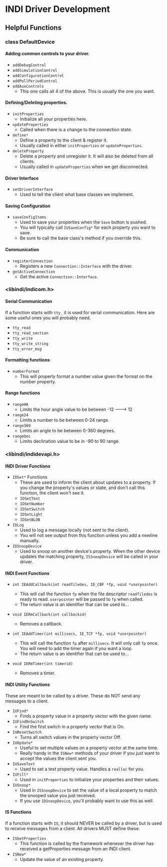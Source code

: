 # INDI Driver Development

## Helpful Functions

### class DefaultDevice

#### Adding common controls to your driver.

* `addDebugControl`
* `addSimulationControl`
* `addConfigurationControl`
* `addPollPeriodControl`
* `addAuxControls`
    * This one calls all 4 of the above. This is usually the one you want.

#### Defining/Deleting properties.

* `initProperties`
    * Initialize all your properties here.
* `updateProperties`
    * Called when there is a change to the connection state.
* `define*`
    * Define a property to the client & register it.
    * Usually called in either `initProperties` or `updateProperties`.
* `deleteProperty`
    * Delete a property and unregister it. It will also be deleted from all clients.
    * Usually called in `updateProperties` when we get disconnected.

#### Driver Interface

* `setDriverInterface`
    * Used to tell the client what base classes we implement.

#### Saving Configuration

* `saveConfigItems`
    * Used to save your properties when the `Save` button is pushed.
    * You will typically call `IUSaveConfig*` for each property you want to save.
    * Be sure to call the base class's method if you override this.

#### Communication

* `registerConnection`
    * Registers a new `Connection::Interface` with the driver.
* `getActiveConnection`
    * Get the active `Connection::Interface`.

### <libindi/indicom.h>

#### Serial Communication

If a function starts with `tty_` it is used for serial communication. Here are some
useful ones you will probably need.

* `tty_read`
* `tty_read_section`
* `tty_write`
* `tty_write_string`
* `tty_error_msg`

#### Formatting functions

* `numberFormat`
    * This will properly format a number value given the format on the number property.

#### Range functions

* `rangeHA`
    * Limits the hour angle value to be between -12 ---> 12
* `range24`
    * Limits a number to be between 0-24 range.
* `range360`
    * Limits an angle to be between 0-360 degrees.
* `rangeDec`
    * Limits declination value to be in -90 to 90 range.

### <libindi/indidevapi.h>

#### INDI Driver Functions

* `IDSet*` Functions
    * These are used to inform the client about updates to a property. If you
    change the property's values or state, and don't call this function, the
    client won't see it.
    * `IDSetText`
    * `IDSetNumber`
    * `IDSetSwitch`
    * `IDSetLight`
    * `IDSetBLOB`
* `IDLog`
    * Used to log a message locally (not sent to the client).
    * You will not see output from this function unless you add a newline manually.
* `IDSnoopDevice`
    * Used to snoop on another device's property. When the other device updates
    the matching property, `ISSnoopDevice` will be called in your driver.

#### INDI Event Functions

* `int IEAddCallback(int readfiledes, IE_CBF *fp, void *userpointer)`
    * This will call the function `fp` when the file descriptor `readfiledes`
    is ready to read. `userpointer` will be passed to `fp` when called.
    * The return value is an identifier that can be used to...
* `void IERmCallback(int callbackid)`
    * Removes a callback.

* `int IEAddTimer(int millisecs, IE_TCF *fp, void *userpointer)`
    * This will call the function `fp` after `millisecs`. It will only call
    `fp` once. You will need to add the timer again if you want a loop.
    * The return value is an identifier that can be used to...
* `void IERmTimer(int timerid)`
    * Removes a timer.

#### INDI Utility Functions

These are meant to be called by a driver. These do NOT send any messages to a client.

* `IUFind*`
    * Finds a property value in a property vector with the given name.
* `IUFindOnSwitch`
    * Find the first switch in a property vector that is On.
* `IUResetSwitch`
    * Turns all switch values in the property vector Off.
* `IUUpdate*`
    * Useful to set multiple values on a property vector at the same time.
    * Really handy in the `ISNew*` methods of your driver if you just want to
    accept the values the client sent you.
* `IUSaveText`
    * Used to set a text property value. Handles a `realloc` for you.
* `IUFill*`
    * Used in `initProperties` to initialize your properties and their values.
* `IUSnoop*`
    * Used in `ISSnoopDevice` to set the value of a local property to match the
    snooped value you just received.
    * If you use `IDSnoopDevice`, you'll probably want to use this as well.

#### IS Functions

If a function starts with `IS`, it should NEVER be called by a driver, but is used
to receive messages from a client. All drivers MUST define these.

* `ISGetProperties`
    * This function is called by the framework whenever the driver has received a
    getProperties message from an INDI client.
* `ISNew*`
    * Update the value of an existing property.
